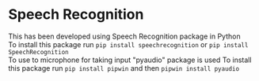# Speech Recognition
This has been developed using Speech Recognition package in Python<br/>
To install this package run `pip install speechrecognition` or `pip install SpeechRecognition`
<br/>
To use to microphone for taking input "pyaudio" package is used
To install this package run `pip install pipwin` and then `pipwin install pyaudio`
